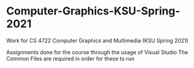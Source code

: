 # Computer-Graphics-KSU-Spring-2021
Work for CS 4722 Computer Graphics and Multimedia (KSU Spring 2021)

Assignments done for the course through the usage of Visual Studio
The Common Files are required in order for these to run

